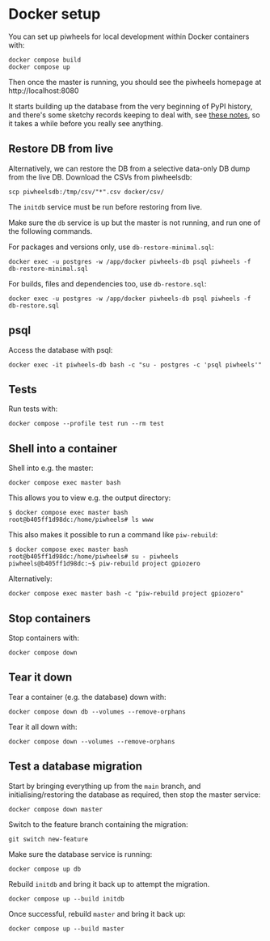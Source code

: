 # Docker setup

You can set up piwheels for local development within Docker containers with:

```console
docker compose build
docker compose up
```

Then once the master is running, you should see the piwheels homepage at http://localhost:8080

It starts building up the database from the very beginning of PyPI history, and there's some sketchy
records keeping to deal with, see [these notes](https://github.com/piwheels/piwheels/blob/6e6f41ffd876e6d94247051ce102f26d7e7035bf/piwheels/pypi.py#L108),
so it takes a while before you really see anything.

## Restore DB from live

Alternatively, we can restore the DB from a selective data-only DB dump from the live DB. Download
the CSVs from piwheelsdb:

```console
scp piwheelsdb:/tmp/csv/"*".csv docker/csv/
```

The `initdb` service must be run before restoring from live.

Make sure the `db` service is up but the master is not running, and run one of the following
commands.

For packages and versions only, use `db-restore-minimal.sql`:

```console
docker exec -u postgres -w /app/docker piwheels-db psql piwheels -f db-restore-minimal.sql
```

For builds, files and dependencies too, use `db-restore.sql`:

```console
docker exec -u postgres -w /app/docker piwheels-db psql piwheels -f db-restore.sql
```

## psql

Access the database with psql:

```console
docker exec -it piwheels-db bash -c "su - postgres -c 'psql piwheels'"
```

## Tests

Run tests with:
 
```console
docker compose --profile test run --rm test
```

## Shell into a container

Shell into e.g. the master:

```console
docker compose exec master bash
```

This allows you to view e.g. the output directory:

```console
$ docker compose exec master bash                                                     
root@b405ff1d98dc:/home/piwheels# ls www
```

This also makes it possible to run a command like `piw-rebuild`:

```console
$ docker compose exec master bash                                       
root@b405ff1d98dc:/home/piwheels# su - piwheels
piwheels@b405ff1d98dc:~$ piw-rebuild project gpiozero
```

Alternatively:

```console
docker compose exec master bash -c "piw-rebuild project gpiozero"
```

## Stop containers

Stop containers with:

```console
docker compose down
```

## Tear it down

Tear a container (e.g. the database) down with:

```console
docker compose down db --volumes --remove-orphans
```

Tear it all down with:

```console
docker compose down --volumes --remove-orphans
```

## Test a database migration

Start by bringing everything up from the `main` branch, and initialising/restoring the database as
required, then stop the master service:

```console
docker compose down master
```

Switch to the feature branch containing the migration:

```console
git switch new-feature
```

Make sure the database service is running:

```console
docker compose up db
```

Rebuild `initdb` and bring it back up to attempt the migration.

```console
docker compose up --build initdb
```

Once successful, rebuild `master` and bring it back up:

```console
docker compose up --build master
```